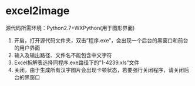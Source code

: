 # excel2image

源代码所需环境：Python2.7+WXPython(用于图形界面)

1.	开启，打开源代码文件夹，双击”程序.exe”，会出现一个后台的黑窗口和前台的用户界面
2.	输入及输出路径、文件名不能包含中文字符
3.	Excel拆解表选择同程序.exe路径下的”1-4239.xls”文件
4.	关闭，由于生成所有汉字图片会出现卡顿状态，若要强行关闭程序，请关闭后台的黑窗口
